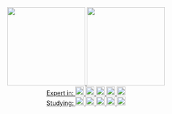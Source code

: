 <div align="center">
  <a href="https://github.com/lucaspabreu">
  <img height="180em" src="https://github-readme-stats.vercel.app/api?username=lucaspabreu&theme=github_dark&include_all_commits=true&count_private=true"/>
  <img height="180em" src="https://github-readme-stats.vercel.app/api/top-langs/?username=lucaspabreu&theme=github_dark&langs_count=7"/>
</div>
  

 <div align="center">
Expert in:
   <a href="https://github.com/lucaspabreu">
    <img height="20em" src="https://aleen42.github.io/badges/src/photoshop.svg">
    <img height="20em" src="https://aleen42.github.io/badges/src/illustrator.svg">
    <img height="20em" src="https://aleen42.github.io/badges/src/after_effects.svg">
    <img height="20em" src="https://aleen42.github.io/badges/src/premiere.svg">
    <img height="20em" src="">
       
</div>

<div align="center">
   Studying:
    <img height="20em" src="https://aleen42.github.io/badges/src/photoshop.svg">
    <img height="20em" src="https://aleen42.github.io/badges/src/illustrator.svg">
    <img height="20em" src="https://aleen42.github.io/badges/src/after_effects.svg">
    <img height="20em" src="https://aleen42.github.io/badges/src/premiere.svg">
    <img height="20em" src="">
       
</div>
